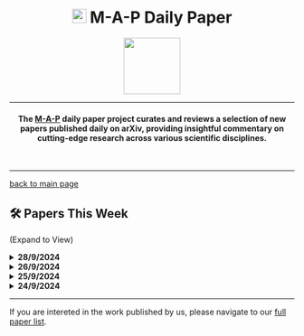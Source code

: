 <h1 align="center"><img src="https://cdn-avatars.huggingface.co/v1/production/uploads/63839e9962badff4326cf360/k4Q7R4XLDMp_1VF4C6GEd.jpeg" width="25"> M-A-P Daily Paper</h1>
<p align="center">
<a href="https://github.com/DenverCoder1/readme-typing-svg"><img src="https://media.giphy.com/media/Rn26lWjqA0uUU/giphy.gif" width="100"></a>
</p>
<hr/>
<h4 align="center">The <a href=https://m-a-p.ai>M-A-P</a> daily paper project curates and reviews a selection of new papers published daily on arXiv, providing insightful commentary on cutting-edge research across various scientific disciplines.</h4>
<br>
<hr/>

[back to main page](https://m-a-p.ai/DailyPaper)


## 🛠️ Papers This Week 

(Expand to View)

<details>
<summary> <b>28/9/2024</b> </summary>

<table class="center">

| Paper | Comments |
|:-------------|:-------------|
| MIO: A Foundation Model on Multimodal Tokens | Promotes the paper the contributor is involved in, focusing on joint modeling of multimodal tokens. While the paradigm itself is not particularly unique, the summarization and organization of the pretraining and supervised fine-tuning (SFT) data are among the most solid in currently available Any2Any models. This is an initial version, and more ablation studies will be released by the first author. Another concurrent project is recommended: OmniBench: Towards The Future of Universal Omni-Language Models, which explores an imaginative research direction. |
| Emu3: Next-Token Prediction is All You Need | BAAI’s Any2Any model with several notable points in data processing: (1) Optical flaw removal in frame transitions with minimal/extreme motion. (2) Supplementary data specific to image understanding was added during pretraining. (3) Introduced [SOV], [SOT], and [EOV] tokens for parsing, meta-text, and vision tokens. The training process incorporates DPO. |
| Infer Human's Intentions Before Following Natural Language Instructions | A very simple intuition and method. The core takeaway is that instructions may contain ambiguity, leading to discrepancies between the intended meaning and the instructions themselves. The idea is to analyze what humans actually want robots to do in a specific context, integrate that into the instructions, and then have the robot execute them accordingly. |
| Compositional Hardness of Code in Large Language Models -- A Probabilistic Perspective | Recommended reading. The assumption seems not very strong, and it provides a probabilistic explanation of why decomposing a problem into multiple sub-problems is beneficial. The proof has not been thoroughly examined yet, so it could be worth looking at more carefully to check for any issues. |
| StressPrompt: Does Stress Impact Large Language Models and Human Performance Similarly? | The takeaway is that, similar to humans, models work more efficiently under moderate stress (following the Yerkes-Dodson law). This type of research could be considered "model behavioral psychology," as there have been many interesting findings recently in this area, though the credibility of such conclusions is about 50-50. |
| Enhancing Elusive Clues in Knowledge Learning by Contrasting Attention of Language Models | An interesting mechanism. By comparing the attention distribution of small and large models when reading the same knowledge-intensive documents, certain tokens are dropped to encourage models to learn non-obvious but important clues, improving performance. Notably, large models also show improvements, suggesting that learning irrelevant information still affects larger models. However, the experiments are not particularly convincing. |
| Explanation Bottleneck Models | A preliminary concept for a VAE-based explanation model, dubbed Concept Set Free. |
| FactorSim: Generative Simulation via Factorized Representation | Recommended reading. This seems to emulate human spatial imagination and environmental reasoning abilities, complementing reinforcement learning approaches. It’s worth mentioning another paper from two years ago, co-authored by GDM: Mind's Eye: Grounded Language Model Reasoning through Simulation. Simulated environments, outside of code/math scenarios, have significant exploratory potential. These environments present low-hanging fruits in interactive chain-of-thought (CoT) scenarios. For example, one could create a simulated chemistry lab where the model decides what actions to perform and summarizes the lab’s feedback. Alternatively, with games like Atari, the model could quickly learn after reading a tutorial, and generalize some skills. This seems like a promising research area. |
| Just Say What You Want: Only-Prompting Self-Rewarding Online Preference Optimization | - |
| Human Mobility Modeling with Limited Information via Large Language Models | This paper seems of limited use. However, the datasets V and A&B related to human behavior monitoring appear interesting. It raises the possibility of collecting daily behavior patterns across various professions in a similar manner. Noteworthy datasets include the National Household Travel Survey Dataset and the Activity-Based Model Dataset from the Southern California Association of Governments. |
| MaskLLM: Learnable Semi-Structured Sparsity for Large Language Models | Recommended reading. This paper introduces a learnable mask to achieve domain adaptation. There is an important underlying insight here: the rare downstream patterns learned during pretraining may have been mastered, but the alignment might still be off. The method is novel. |
| Exploring Semantic Clustering in Deep Reinforcement Learning for Video Games | This study investigates what kinds of video games are most similar to each other. |
| Post-hoc Reward Calibration: A Case Study on Length Bias | Recommended reading. A very intuitive way to edit rewards post hoc, first estimating the bias and then removing it from the reward. The approach feels very adaptable. |
| Search for Efficient Large Language Models | - |
| FreeEdit: Mask-free Reference-based Image Editing with Multi-modal Instruction | - |
| HydraViT: Stacking Heads for a Scalable ViT | - |
| Why Companies "Democratize" Artificial Intelligence: The Case of Open Source Software Donations | A systematic analysis of the benefits of companies funding open-source projects. The conclusion is that there are numerous advantages—cost-saving, gaining attention, and boosting engagement. More open-source initiatives are encouraged. |
| Inference-Time Language Model Alignment via Integrated Value Guidance | Aligns or enhances alignment during inference. If instruction-following is a mechanical pattern for LLMs, there is a training-free possibility of achieving alignment through controlling attention pattern composition. A related Stanford project was noted recently. |
| Language Models as Zero-shot Lossless Gradient Compressors: Towards General Neural Parameter Prior Models | Recommended reading. The claim is that LLMs as priors for gradient setting achieve state-of-the-art results. |
| Self-supervised Preference Optimization: Enhance Your Language Model with Preference Degree Awareness | Recommended reading. The intuition feels simple and effective, with the method being less important. Human preferences have degrees and shouldn’t be modeled as binary. |
| What Would You Ask When You First Saw a2+b2=c2? Evaluating LLM on Curiosity-Driven Questioning | Explores an interesting question: how well do LLMs actively seek to fill in knowledge gaps as a prerequisite for understanding? |
| HDFlow: Enhancing LLM Complex Problem-Solving with Hybrid Thinking and Dynamic Workflows | - |
| CSCE: Boosting LLM Reasoning by Simultaneous Enhancing of Casual Significance and Consistency | Highly recommended reading. The paper highlights an understanding the author strongly agrees with: after each inference step in solving a problem, one should evaluate whether the step contributes to solving the problem meaningfully. Sometimes, context can act as noise. Instead of optimizing a chain, it's more appropriate to optimize the dependencies—what should be solved first and whether solving a sub-problem contributes to the main problem. However, the methodology is somewhat rough. |
</table>

</details>


<details>
<summary> <b>26/9/2024</b> </summary>

| Paper | Comments |
|:-------------|:-------------|
| Beyond Following: Mixing Active Initiative into Computational Creativity | This is an HCI study on user-AI collaborative creativity. There were many similar studies one or two years ago. It seems that apart from instruction following, this represents a creative pattern that remains to be explored. |
| HyperAgent: Generalist Software Engineering Agents to Solve Coding Tasks at Scale | A Multi-Agent SE framework, introducing Feature Localization and Edition, which are distinct from previous frameworks. It seems more aligned with an agile development workflow. |
| Task-oriented Prompt Enhancement via Script Generation | SoT+PoT. The most obvious value of such XoT approaches, especially after o1, is how to extract a large set of scalable high-confidence data for training the model. |
| VPTQ: Extreme Low-bit Vector Post-Training Quantization for Large Language Models | - |
| Harnessing Diversity for Important Data Selection in Pretraining Large Language Models | A framework for estimating pretraining data quality based on clustering and downstream performance. From a pretraining perspective, this approach doesn't seem particularly useful. However, it might be valuable for extracting data sources for producing SFT by leveraging the clustering method. |
| Algorithmic Drift: A Simulation Framework to Study the Effects of Recommender Systems on User Preferences | - |
| GSplatLoc: Grounding Keypoint Descriptors into 3D Gaussian Splatting for Improved Visual Localization | - |
| Demystifying Issues, Causes and Solutions in LLM Open-Source Projects | An interesting read. It analyzes issues in LLM open-source projects. |
| Vision-Language Model Fine-Tuning via Simple Parameter-Efficient Modification | Figure 5 demonstrates the actual impact on distribution. There are many unnatural aspects within CLIP, for example, humans decide what to focus on based on their own context, which is evident in several benchmarks. The bottleneck in MLLM's visual information during image encoder pretraining is quite severe, and there is significant room for improvement. |
| Uncertainty Representations in State-Space Layers for Deep Reinforcement Learning under Partial Observability | - |
| Enhancing Temporal Sensitivity and Reasoning for Time-Sensitive Question Answering | The methods used here are questionable and can be ignored. However, the four TSQA benchmarks used might be valuable as corner cases that LLM users could experience. |
| Towards User-Focused Research in Training Data Attribution for Human-Centered Explainable AI | - |
| Counterfactual Token Generation in Large Language Models | - |
| INT-FlashAttention: Enabling Flash Attention for INT8 Quantization | Baichuan's INT8 + Flash Attention approach. |
| How to Connect Speech Foundation Models and Large Language Models? What Matters and What Does Not | - |
| Programming Every Example: Lifting Pre-training Data Quality like Experts at Scale | LLM-based data pretrain filtering, with a related training dataset released. This is indeed the direction for the future and is recommended reading. |
| FineZip : Pushing the Limits of Large Language Models for Practical Lossless Text Compression | - |
| AXCEL: Automated eXplainable Consistency Evaluation using LLMs | - |
| Turn Every Application into an Agent: Towards Efficient Human-Agent-Computer Interaction with API-First LLM-Based Agents | Shorter CoT combined with tool-using calls can produce many useful agents, rather than relying on excessively long CoTs (especially considering potential redundancy). Recommended reading. An interesting piece of agent work. Creating new APIs is akin to creating reasoning shortcuts, similar to encapsulating functions in code. |
| Tell Me What You Don't Know: Enhancing Refusal Capabilities of Role-Playing Agents via Representation Space Analysis and Editing | - |
| Multi-objective Evolution of Heuristic Using Large Language Model | - |
| Attention Prompting on Image for Large Vision-Language Models | Recommended reading. It employs an embarrassingly naive yet effective trick. When humans look at images, they decide what to focus on based on context. For MLLMs, adjusting the CLIP embedding at inference-time based on context is a highly meaningful research topic. |
| A Survey of Low-bit Large Language Models: Basics, Systems, and Algorithms | - |
| Dynamic-Width Speculative Beam Decoding for Efficient LLM Inference | - |
| Unsupervised Text Representation Learning via Instruction-Tuning for Zero-Shot Dense Retrieval | - |

</details>

<details>
<summary> <b>25/9/2024</b> </summary>
  
| Paper | Comments |
|:-------------|:-------------|
| HelloBench: Evaluating Long Text Generation Capabilities of Large Language Models | Developed with interns, currently the best open-source long-text generation benchmark on the market. The sections on Open-Ended QA and Heuristic Text Generation are particularly valuable. |
| MonoFormer: One Transformer for Both Diffusion and Autoregression | A surprisingly simplistic approach combining Diffusion and Autoregressive techniques. |
| EuroLLM: Multilingual Language Models for Europe | Highly recommended! The Joint Scaling Law is intriguing and may be extrapolated to domain-specific ratios. Once the number of domains increases, it could yield a higher ROI than the D-CPT Law or similar optimization functions. |
| MaskBit: Embedding-free Image Generation via Bit Tokens | - |
| CJEval: A Benchmark for Assessing Large Language Models Using Chinese Junior High School Exam Data | Recommended for reading. It's a high-quality benchmark. Notably, they mention that Tencent annotated over 20,000 CoT questions, but it is unclear how much that cost. It might have been better used for training on o1 tasks. |
| LLM Echo Chamber: Personalized and Automated Disinformation | - |
| On the Complexity of Neural Computation in Superposition | - |
| Watch Your Steps: Observable and Modular Chains of Thought | This is CMU's version of DoT. It feels similar to a recent THU paper, but this one is written more clearly and is easier to understand. There are some differences in the mechanism, but the approach of identifying and naming steps, defining the input/output behavior, and replacing CoT explanations with formalized steps for the same examples is explained more comprehensibly here. |
| Reward-Robust RLHF in LLMs | - |
| Smirk: An Atomically Complete Tokenizer for Molecular Foundation Models | - |
| ControlMath: Controllable Data Generation Promotes Math Generalist Models | By retaining only the more difficult problems during each round of synthetic data iteration, the difficulty of the math problems generated by the model is improved. |
| Parse Trees Guided LLM Prompt Compression | - |
| Tag Map: A Text-Based Map for Spatial Reasoning and Navigation with Large Language Models | No comment provided. |
| In-Context Learning May Not Elicit Trustworthy Reasoning: A-Not-B Errors in Pretrained Language Models | Raises a valuable issue: LLMs are not sensitive to trivial context changes, leading to the A-Not-B problem. |
| VLMine: Long-Tail Data Mining with Vision Language Models | - |
| TFG: Unified Training-Free Guidance for Diffusion Models | - |
| Empirical Insights on Fine-Tuning Large Language Models for Question-Answering | Finding 1 and Figure 4 are interesting. |
| Adaptive Learn-then-Test: Statistically Valid and Efficient Hyperparameter Selection | An interesting read, with a compelling automated hyperparameter search mechanism. |
| Fine-Tuning is Fine, if Calibrated | - |
| Steward: Natural Language Web Automation | - |
| CLSP: High-Fidelity Contrastive Language-State Pre-training for Agent State Representation | - |

</details>

<details>
<summary> <b>24/9/2024</b> </summary>

| Paper | Comments |
|:-------------|:-------------|
| OmniBench: Towards The Future of Universal Omni-Language Models | The authors put significant effort into data annotation for this paper. In OmniBench, each data sample requires simultaneous use of audio, image, and textual information to answer during inference. Every sample was manually checked by coauthors, and missing one modality reduces the accuracy to guessing from 2-3 options. There are two key takeaways: 1) Currently, none of the open-source Omni models can process all three modalities simultaneously, and even closed-source models have limited capabilities with no cross-modal generalization. 2) The performance of Multimodal Large Language Models (MLLMs) is constrained under image description, audio transcription, and text response conditions, with models like Gemini reaching this upper bound and Reka-core trailing by about 10 points. However, the encoders still lose a considerable amount of information. It is rumored that GDM has a similar system, which could become a future benchmark for Omni-Language Models (OLM). |
| Can-Do! A Dataset and Neuro-Symbolic Grounded Framework for Embodied Planning with Large Multimodal Models | A potentially useful embodied multimodal benchmark. |
| LLMs are One-Shot URL Classifiers and Explainers | The same discovery was made about six months ago. Our experiments were slightly more extreme, showing that GPT-3.5 and Claude are excellent URL classifiers, capable of determining the source based on the root domain. This is significant because this ability can be leveraged to gather seed data for various domains, enabling the cold-start training of models like fastText and BERT. This can further assist in classifying already pre-collected training data. We plan to release a dataset with 67 domain-specific categories within 2-3 weeks. |
| A-VL: Adaptive Attention for Large Vision-Language Models | In MLLMs, images and text have distinct self-attention patterns. Therefore, different caching modes are designed for each modality during inference. The visual component “stores the cache of potentially useful information but only computes the most critical parts,” while the language part prioritizes local information. |
| VLEU: a Method for Automatic Evaluation for Generalizability of Text-to-Image Models | A benchmark for evaluating the generalization of text-to-image models. |
| Distribution-Level Feature Distancing for Machine Unlearning: Towards a Better Trade-off Between Model Utility and Forgetting | Introduces Optimal Transport to prevent the model from being misled by forgetting. While the author does not frequently read such papers, this approach appears to make sense. |
| Target-Aware Language Modeling via Granular Data Sampling | Introduces n-gram feature recognition related to downstream tasks to identify relevant data, aiming to enhance downstream task performance without sacrificing the performance of other tasks. |
| Past Meets Present: Creating Historical Analogy with Large Language Models | - |
| Do Large Language Models have Problem-Solving Capability under Incomplete Information Scenarios? | A good design concept for an interactive benchmark, though the data quality and differentiation seem to be lacking, and the hard mode is not particularly challenging. Examples include "Who is Undercover" and "Twenty Questions". |
| VLM's Eye Examination: Instruct and Inspect Visual Competency of Vision Language Models | 1) VLMs exhibit varying sensitivity to different colors but consistently show insensitivity to green across various VLMs. 2) They demonstrate differing shape sensitivity and semantic recognition based on the LLM’s capacity, despite using the same fixed visual encoder. |
| Identify As A Human Does: A Pathfinder of Next-Generation Anti-Cheat Framework for First-Person Shooter Games | A framework for anti-cheat mechanisms in games. |
| Orthogonal Finetuning for Direct Preference Optimization | -  |
| Inference-Friendly Models With MixAttention | - |
| Scaling Laws of Decoder-Only Models on the Multilingual Machine Translation Task | No comment provided. |
| Efficiently Dispatching Flash Attention For Partially Filled Attention Masks | No comment provided. |
| Style over Substance: Failure Modes of LLM Judges in Alignment Benchmarking | Analyzes judgment biases in LLM-based benchmarking. |
| A Preliminary Study of o1 in Medicine: Are We Closer to an AI Doctor? | A brief review of AI applications in medicine, with little improvement noted. |
| VisScience: An Extensive Benchmark for Evaluating K12 Educational Multi-modal Scientific Reasoning | A benchmark similar to MMMU, potentially useful. |
| Drift to Remember | - |
| You Only Use Reactive Attention Slice For Long Context Retrieval | A Reactive Attention mechanism applied to retrieval-augmented generation (RAG). This work by Meta seems intuitively reasonable and is recommended for further reading. |
| Prompt Baking | A lightweight method for model parameter personalization based on prompts. This is an interesting small trick, recommended for further reading. |
| RNR: Teaching Large Language Models to Follow Roles and Rules | A potentially useful benchmark for role-playing scenarios. |
| Language agents achieve superhuman synthesis of scientific knowledge | - |
| MathGLM-Vision: Solving Mathematical Problems with Multi-Modal Large Language Model | - |
| A Multi-LLM Debiasing Framework | - |
| One-shot World Models Using a Transformer Trained on a Synthetic Prior | - |
| ChemEval: A Comprehensive Multi-Level Chemical Evaluation for Large Language Models | A useful domain-specific benchmark. |
| A is for Absorption: Studying Feature Splitting and Absorption in Sparse Autoencoders | Recommended reading. Describes a phenomenon called feature absorption in sparse autoencoders, which may affect the reliability of SAE. |
| Proof Automation with Large Language Models | Recommended reading. It decouples low-level proof from high-level speculative decoding in formal proof systems. |
| TracrBench: Generating Interpretability Testbeds with Large Language Models | A high-quality benchmark. |

</details>

<hr/>

If you are intereted in the work published by us, please navigate to our [full paper list](https://huggingface.co/collections/m-a-p/m-a-p-full-paper-list-65e070a694c7b01c5547fbff).
